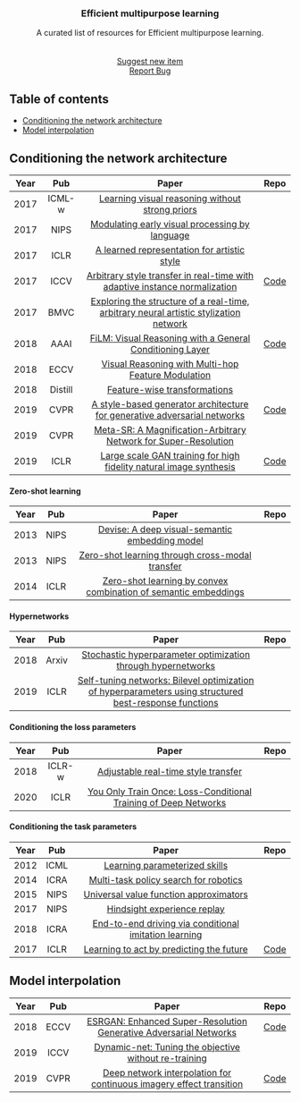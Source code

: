<!-- PROJECT LOGO -->
<p align="center">
  <h3 align="center">Efficient multipurpose learning</h3>
  <p align="center">A curated list of resources for Efficient multipurpose learning. 
    <br />
    <br />
    <br />
    <a href="https://github.com/subeeshvasu/Awsome-efficient-multipurpose-learning/pulls/new">Suggest new item</a>
    <br />
    <a href="https://github.com/subeeshvasu/Awsome-efficient-multipurpose-learning/issues/new">Report Bug</a>
  </p>
</p>

## Table of contents

- [Conditioning the network architecture](#conditioning-the-network-architecture)
- [Model interpolation](#model-interpolation)

## Conditioning the network architecture
|Year|Pub|Paper|Repo|
|:---:|:---:|:---:|:---:|
|2017|ICML-w|[Learning visual reasoning without strong priors](https://arxiv.org/abs/1707.03017)||
|2017|NIPS|[Modulating early visual processing by language](https://arxiv.org/abs/1707.00683)||
|2017|ICLR|[A learned representation for artistic style](https://arxiv.org/abs/1610.07629)|
|2017|ICCV|[Arbitrary style transfer in real-time with adaptive instance normalization](https://arxiv.org/abs/1703.06868)|[Code](https://github.com/xunhuang1995/AdaIN-style)|
|2017|BMVC|[Exploring the structure of a real-time, arbitrary neural artistic stylization network](https://arxiv.org/abs/1705.06830)||
|2018|AAAI|[FiLM: Visual Reasoning with a General Conditioning Layer](https://arxiv.org/abs/1709.07871)|[Code](https://github.com/ethanjperez/film)|
|2018|ECCV|[Visual Reasoning with Multi-hop Feature Modulation](https://arxiv.org/abs/1808.04446)||
|2018|Distill|[Feature-wise transformations](https://distill.pub/2018/feature-wise-transformations/)||
|2019|CVPR|[A style-based generator architecture for generative adversarial networks](https://arxiv.org/abs/1812.04948)|[Code](https://github.com/NVlabs/stylegan)|
|2019|CVPR|[Meta-SR: A Magnification-Arbitrary Network for Super-Resolution](https://arxiv.org/abs/1903.00875)||
|2019|ICLR|[Large scale GAN training for high fidelity natural image synthesis](https://arxiv.org/abs/1809.11096)|[Code](https://github.com/sxhxliang/BigGAN-pytorch)|

#### Zero-shot learning
|Year|Pub|Paper|Repo|
|:---:|:---:|:---:|:---:|
|2013|NIPS|[Devise: A deep visual-semantic embedding model](https://static.googleusercontent.com/media/research.google.com/en//pubs/archive/41473.pdf)||
|2013|NIPS|[Zero-shot learning through cross-modal transfer](https://arxiv.org/abs/1301.3666)||
|2014|ICLR|[Zero-shot learning by convex combination of semantic embeddings](https://arxiv.org/abs/1312.5650)||

#### Hypernetworks
|Year|Pub|Paper|Repo|
|:---:|:---:|:---:|:---:|
|2018|Arxiv|[Stochastic hyperparameter optimization through hypernetworks](https://arxiv.org/abs/1802.09419)||
|2019|ICLR|[Self-tuning networks: Bilevel optimization of hyperparameters using structured best-response functions](https://arxiv.org/abs/1903.03088)||

#### Conditioning the loss parameters
|Year|Pub|Paper|Repo|
|:---:|:---:|:---:|:---:|
|2018|ICLR-w|[Adjustable real-time style transfer](https://arxiv.org/abs/1811.08560)|
|2020|ICLR|[You Only Train Once: Loss-Conditional Training of Deep Networks](https://openreview.net/forum?id=HyxY6JHKwr)|

#### Conditioning the task parameters
|Year|Pub|Paper|Repo|
|:---:|:---:|:---:|:---:|
|2012|ICML|[Learning parameterized skills](https://arxiv.org/abs/1206.6398)||
|2014|ICRA|[Multi-task policy search for robotics](https://rse-lab.cs.washington.edu/papers/multi-task-icra-14.pdf)||
|2015|NIPS|[Universal value function approximators](http://proceedings.mlr.press/v37/schaul15.pdf)||
|2017|NIPS|[Hindsight experience replay](https://arxiv.org/abs/1707.01495)||
|2018|ICRA|[End-to-end driving via conditional imitation learning](https://arxiv.org/abs/1710.02410)||
|2017|ICLR|[Learning to act by predicting the future](https://arxiv.org/abs/1611.01779)|[Code](https://github.com/intel-isl/DirectFuturePrediction)|

## Model interpolation
|Year|Pub|Paper|Repo|
|:---:|:---:|:---:|:---:|
|2018|ECCV|[ESRGAN: Enhanced Super-Resolution Generative Adversarial Networks](https://arxiv.org/pdf/1809.00219.pdf)|[Code](https://github.com/xinntao/ESRGAN)|
|2019|ICCV|[Dynamic-net: Tuning the objective without re-training](https://arxiv.org/abs/1811.08760)||
|2019|CVPR|[Deep network interpolation for continuous imagery effect transition](https://arxiv.org/abs/1811.10515)|[Code](https://github.com/xinntao/DNI)|
